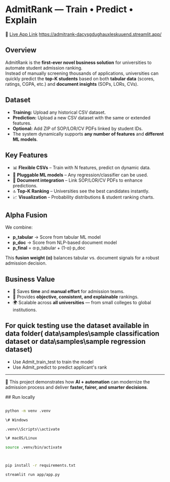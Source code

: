 # AdmitRank — Train • Predict • Explain

📌 [Live App Link](#)  https://admitrank-dacysgdughauxleskuuend.streamlit.app/
## Overview
AdmitRank is the **first-ever novel business solution** for universities to automate student admission ranking.  
Instead of manually screening thousands of applications, universities can quickly predict the **top-K students** based on both **tabular data** (scores, ratings, CGPA, etc.) and **document insights** (SOPs, LORs, CVs).

## Dataset
- **Training:** Upload any historical CSV dataset.  
- **Prediction:** Upload a new CSV dataset with the same or extended features.  
- **Optional:** Add ZIP of SOP/LOR/CV PDFs linked by student IDs.  
- The system dynamically supports **any number of features** and **different ML models**.

## Key Features
- 📊 **Flexible CSVs** – Train with N features, predict on dynamic data.  
- 🤖 **Pluggable ML models** – Any regression/classifier can be used.  
- 📑 **Document integration** – Link SOP/LOR/CV PDFs to enhance predictions.  
- 🔝 **Top-K Ranking** – Universities see the best candidates instantly.  
- 📈 **Visualization** – Probability distributions & student ranking charts.  

## Alpha Fusion
We combine:
- **p_tabular** → Score from tabular ML model  
- **p_doc** → Score from NLP-based document model  
- **p_final** = α·p_tabular + (1-α)·p_doc  

This **fusion weight (α)** balances tabular vs. document signals for a robust admission decision.

## Business Value 
- 🚀 Saves **time** and **manual effort** for admission teams.  
- 🎯 Provides **objective, consistent, and explainable** rankings.  
- 🌍 Scalable across **all universities** — from small colleges to global institutions.

## For quick testing use the dataset available in data folder( data\samples\sample classification dataset or  data\samples\sample regression dataset) 
- Use Admit_train_test to train the model 
- Use Admit_predict to predict applicant's rank


---



🔗 This project demonstrates how **AI + automation** can modernize the admission process and deliver **faster, fairer, and smarter decisions**.



\## Run locally



```bash

python -m venv .venv

\# Windows

.venv\\Scripts\\activate

\# macOS/Linux

source .venv/bin/activate



pip install -r requirements.txt

streamlit run app/app.py



